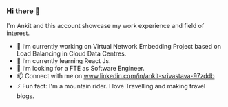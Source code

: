 ### Hi there 👋

I'm Ankit and this account showcase my work experience and field of interest.

- 🔭 I’m currently working on Virtual Network Embedding Project based on Load Balancing in Cloud Data Centres.
- 🌱 I’m currently learning React Js.
- 🤔 I’m looking for a FTE as Software Engineer.
- 📫 Connect with me on www.linkedin.com/in/ankit-srivastava-97zddb
- ⚡ Fun fact: I'm a mountain rider. I love Travelling and making travel blogs.
